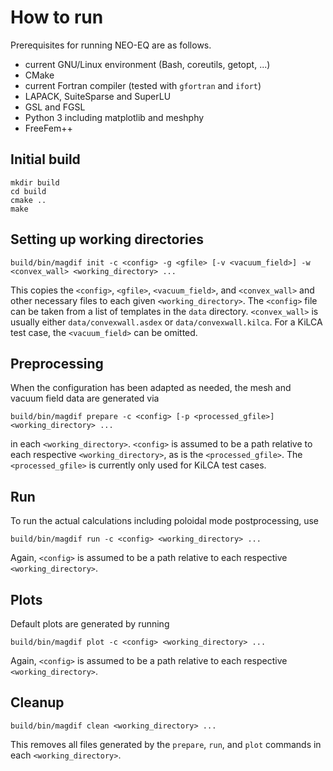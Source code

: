 # How to run

Prerequisites for running NEO-EQ are as follows.

-   current GNU/Linux environment (Bash, coreutils, getopt, ...)
-   CMake
-   current Fortran compiler (tested with `gfortran` and `ifort`)
-   LAPACK, SuiteSparse and SuperLU
-   GSL and FGSL
-   Python 3 including matplotlib and meshphy
-   FreeFem++

## Initial build

    mkdir build
    cd build
    cmake ..
    make

## Setting up working directories

    build/bin/magdif init -c <config> -g <gfile> [-v <vacuum_field>] -w <convex_wall> <working_directory> ...

This copies the `<config>`, `<gfile>`, `<vacuum_field>`, and
`<convex_wall>` and other necessary files to each given
`<working_directory>`. The `<config>` file can be taken from a list of
templates in the `data` directory. `<convex_wall>` is usually either
`data/convexwall.asdex` or `data/convexwall.kilca`. For a KiLCA test
case, the `<vacuum_field>` can be omitted.

## Preprocessing

When the configuration has been adapted as needed, the mesh and vacuum
field data are generated via

    build/bin/magdif prepare -c <config> [-p <processed_gfile>] <working_directory> ...

in each `<working_directory>`. `<config>` is assumed to be a path
relative to each respective `<working_directory>`, as is the
`<processed_gfile>`. The `<processed_gfile>` is currently only used for
KiLCA test cases.

## Run

To run the actual calculations including poloidal mode postprocessing,
use

    build/bin/magdif run -c <config> <working_directory> ...

Again, `<config>` is assumed to be a path relative to each respective
`<working_directory>`.

## Plots

Default plots are generated by running

    build/bin/magdif plot -c <config> <working_directory> ...

Again, `<config>` is assumed to be a path relative to each respective
`<working_directory>`.

## Cleanup

    build/bin/magdif clean <working_directory> ...

This removes all files generated by the `prepare`, `run`, and `plot`
commands in each `<working_directory>`.
